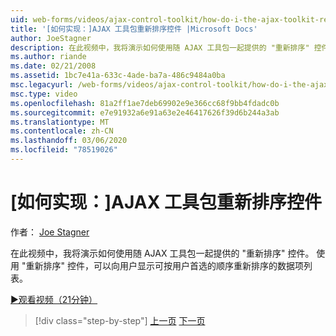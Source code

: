 ```yaml
---
uid: web-forms/videos/ajax-control-toolkit/how-do-i-the-ajax-toolkit-reorder-control
title: '[如何实现：]AJAX 工具包重新排序控件 |Microsoft Docs'
author: JoeStagner
description: 在此视频中，我将演示如何使用随 AJAX 工具包一起提供的 "重新排序" 控件。 使用 "重新排序" 控件，你可以向用户显示列表 o 。
ms.author: riande
ms.date: 02/21/2008
ms.assetid: 1bc7e41a-633c-4ade-ba7a-486c9484a0ba
msc.legacyurl: /web-forms/videos/ajax-control-toolkit/how-do-i-the-ajax-toolkit-reorder-control
msc.type: video
ms.openlocfilehash: 81a2ff1ae7deb69902e9e366cc68f9bb4fdadc0b
ms.sourcegitcommit: e7e91932a6e91a63e2e46417626f39d6b244a3ab
ms.translationtype: MT
ms.contentlocale: zh-CN
ms.lasthandoff: 03/06/2020
ms.locfileid: "78519026"
---
```

# <a name="how-do-i-the-ajax-toolkit-reorder-control"></a>[如何实现：]AJAX 工具包重新排序控件

作者： [Joe Stagner](https://github.com/JoeStagner)

在此视频中，我将演示如何使用随 AJAX 工具包一起提供的 "重新排序" 控件。 使用 "重新排序" 控件，可以向用户显示可按用户首选的顺序重新排序的数据项列表。

[&#9654;观看视频（21分钟）](https://channel9.msdn.com/Blogs/ASP-NET-Site-Videos/how-do-i-the-ajax-toolkit-reorder-control)

> [!div class="step-by-step"]
> [上一页](how-do-i-use-the-aspnet-ajax-updatepanelanimation-extender.md)
> [下一页](utilize-the-ajax-rating-control-in-the-aspnet-toolkit.md)
